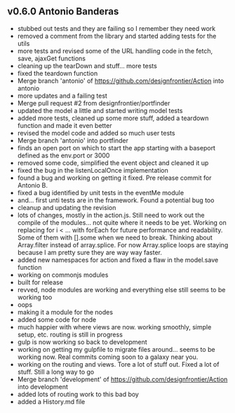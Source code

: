  ## v0.6.0 Antonio Banderas
  * stubbed out tests and they are failing so I remember they need work
  * removed a comment from the library and started adding tests for the utils
  * more tests and revised some of the URL handling code in the fetch, save, ajaxGet functions
  * cleaning up the tearDown and stuff... more tests
  * fixed the teardown function
  * Merge branch 'antonio' of https://github.com/designfrontier/Action into antonio
  * more updates and a failing test
  * Merge pull request #2 from designfrontier/portfinder
  * updated the model a little and started writing model tests
  * added more tests, cleaned up some more stuff, added a teardown function and made it even better
  * revised the model code and added so much user tests
  * Merge branch 'antonio' into portfinder
  * finds an open port on which to start the app starting with a baseport defined as the env.port or 3000
  * removed some code, simplified the event object and cleaned it up
  * fixed the bug in the listenLocalOnce implementation
  * found a bug and working on getting it fixed. Pre release commit for Antonio B.
  * fixed a bug identified by unit tests in the eventMe module
  * and... first unti tests are in the framework. Found a potential bug too
  * cleanup and updating the revision
  * lots of changes, mostly in the action.js. Still need to work out the compile of the modules... not quite where it needs to be yet. Working on replacing for i < ... with forEach for future performance and readability. Some of them with [].some when we need to break. Thinking about Array.filter instead of array.splice. For now Array.splice loops are staying because I am pretty sure they are way way faster.
  * added new namespaces for action and fixed a flaw in the model.save function
  * working on commonjs modules
  * built for release
  * revved, node modules are working and everything else still seems to be working too
  * oops
  * making it a module for the nodes
  * added some code for node
  * much happier with where views are now. working smoothly, simple setup, etc. routing is still in progress
  * gulp is now working so back to development
  * working on getting my gulpfile to migrate files around... seems to be working now. Real commits coming soon to a galaxy near you.
  * working on the routing and views. Tore a lot of stuff out. Fixed a lot of stuff. Still a long way to go
  * Merge branch 'development' of https://github.com/designfrontier/Action into development
  * added lots of routing work to this bad boy
  * added a History.md file
